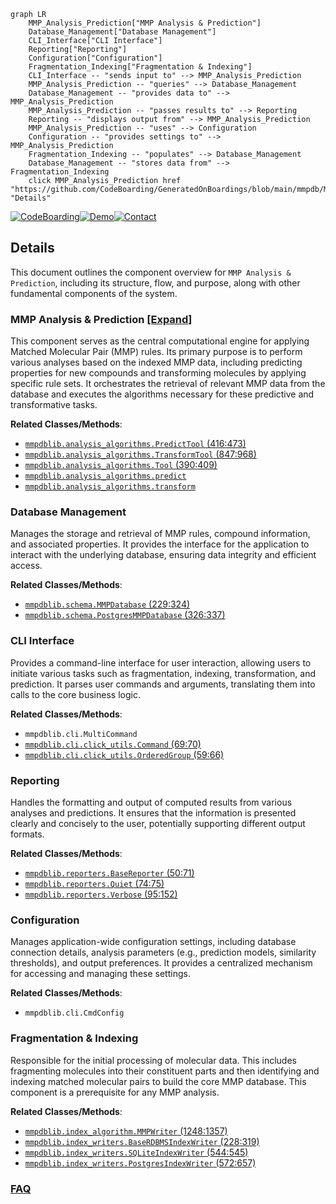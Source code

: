 ```mermaid
graph LR
    MMP_Analysis_Prediction["MMP Analysis & Prediction"]
    Database_Management["Database Management"]
    CLI_Interface["CLI Interface"]
    Reporting["Reporting"]
    Configuration["Configuration"]
    Fragmentation_Indexing["Fragmentation & Indexing"]
    CLI_Interface -- "sends input to" --> MMP_Analysis_Prediction
    MMP_Analysis_Prediction -- "queries" --> Database_Management
    Database_Management -- "provides data to" --> MMP_Analysis_Prediction
    MMP_Analysis_Prediction -- "passes results to" --> Reporting
    Reporting -- "displays output from" --> MMP_Analysis_Prediction
    MMP_Analysis_Prediction -- "uses" --> Configuration
    Configuration -- "provides settings to" --> MMP_Analysis_Prediction
    Fragmentation_Indexing -- "populates" --> Database_Management
    Database_Management -- "stores data from" --> Fragmentation_Indexing
    click MMP_Analysis_Prediction href "https://github.com/CodeBoarding/GeneratedOnBoardings/blob/main/mmpdb/MMP_Analysis_Prediction.md" "Details"
```

[![CodeBoarding](https://img.shields.io/badge/Generated%20by-CodeBoarding-9cf?style=flat-square)](https://github.com/CodeBoarding/CodeBoarding)[![Demo](https://img.shields.io/badge/Try%20our-Demo-blue?style=flat-square)](https://www.codeboarding.org/demo)[![Contact](https://img.shields.io/badge/Contact%20us%20-%20contact@codeboarding.org-lightgrey?style=flat-square)](mailto:contact@codeboarding.org)

## Details

This document outlines the component overview for `MMP Analysis & Prediction`, including its structure, flow, and purpose, along with other fundamental components of the system.

### MMP Analysis & Prediction [[Expand]](./MMP_Analysis_Prediction.md)
This component serves as the central computational engine for applying Matched Molecular Pair (MMP) rules. Its primary purpose is to perform various analyses based on the indexed MMP data, including predicting properties for new compounds and transforming molecules by applying specific rule sets. It orchestrates the retrieval of relevant MMP data from the database and executes the algorithms necessary for these predictive and transformative tasks.


**Related Classes/Methods**:

- <a href="https://github.com/rdkit/mmpdb/blob/master/mmpdblib/analysis_algorithms.py#L416-L473" target="_blank" rel="noopener noreferrer">`mmpdblib.analysis_algorithms.PredictTool` (416:473)</a>
- <a href="https://github.com/rdkit/mmpdb/blob/master/mmpdblib/analysis_algorithms.py#L847-L968" target="_blank" rel="noopener noreferrer">`mmpdblib.analysis_algorithms.TransformTool` (847:968)</a>
- <a href="https://github.com/rdkit/mmpdb/blob/master/mmpdblib/analysis_algorithms.py#L390-L409" target="_blank" rel="noopener noreferrer">`mmpdblib.analysis_algorithms.Tool` (390:409)</a>
- <a href="https://github.com/rdkit/mmpdb/blob/master/mmpdblib/analysis_algorithms.py" target="_blank" rel="noopener noreferrer">`mmpdblib.analysis_algorithms.predict`</a>
- <a href="https://github.com/rdkit/mmpdb/blob/master/mmpdblib/analysis_algorithms.py" target="_blank" rel="noopener noreferrer">`mmpdblib.analysis_algorithms.transform`</a>


### Database Management
Manages the storage and retrieval of MMP rules, compound information, and associated properties. It provides the interface for the application to interact with the underlying database, ensuring data integrity and efficient access.


**Related Classes/Methods**:

- <a href="https://github.com/rdkit/mmpdb/blob/master/mmpdblib/schema.py#L229-L324" target="_blank" rel="noopener noreferrer">`mmpdblib.schema.MMPDatabase` (229:324)</a>
- <a href="https://github.com/rdkit/mmpdb/blob/master/mmpdblib/schema.py#L326-L337" target="_blank" rel="noopener noreferrer">`mmpdblib.schema.PostgresMMPDatabase` (326:337)</a>


### CLI Interface
Provides a command-line interface for user interaction, allowing users to initiate various tasks such as fragmentation, indexing, transformation, and prediction. It parses user commands and arguments, translating them into calls to the core business logic.


**Related Classes/Methods**:

- `mmpdblib.cli.MultiCommand`
- <a href="https://github.com/rdkit/mmpdb/blob/master/mmpdblib/cli/click_utils.py#L69-L70" target="_blank" rel="noopener noreferrer">`mmpdblib.cli.click_utils.Command` (69:70)</a>
- <a href="https://github.com/rdkit/mmpdb/blob/master/mmpdblib/cli/click_utils.py#L59-L66" target="_blank" rel="noopener noreferrer">`mmpdblib.cli.click_utils.OrderedGroup` (59:66)</a>


### Reporting
Handles the formatting and output of computed results from various analyses and predictions. It ensures that the information is presented clearly and concisely to the user, potentially supporting different output formats.


**Related Classes/Methods**:

- <a href="https://github.com/rdkit/mmpdb/blob/master/mmpdblib/reporters.py#L50-L71" target="_blank" rel="noopener noreferrer">`mmpdblib.reporters.BaseReporter` (50:71)</a>
- <a href="https://github.com/rdkit/mmpdb/blob/master/mmpdblib/reporters.py#L74-L75" target="_blank" rel="noopener noreferrer">`mmpdblib.reporters.Quiet` (74:75)</a>
- <a href="https://github.com/rdkit/mmpdb/blob/master/mmpdblib/reporters.py#L95-L152" target="_blank" rel="noopener noreferrer">`mmpdblib.reporters.Verbose` (95:152)</a>


### Configuration
Manages application-wide configuration settings, including database connection details, analysis parameters (e.g., prediction models, similarity thresholds), and output preferences. It provides a centralized mechanism for accessing and managing these settings.


**Related Classes/Methods**:

- `mmpdblib.cli.CmdConfig`


### Fragmentation & Indexing
Responsible for the initial processing of molecular data. This includes fragmenting molecules into their constituent parts and then identifying and indexing matched molecular pairs to build the core MMP database. This component is a prerequisite for any MMP analysis.


**Related Classes/Methods**:

- <a href="https://github.com/rdkit/mmpdb/blob/master/mmpdblib/index_algorithm.py#L1248-L1357" target="_blank" rel="noopener noreferrer">`mmpdblib.index_algorithm.MMPWriter` (1248:1357)</a>
- <a href="https://github.com/rdkit/mmpdb/blob/master/mmpdblib/index_writers.py#L228-L319" target="_blank" rel="noopener noreferrer">`mmpdblib.index_writers.BaseRDBMSIndexWriter` (228:319)</a>
- <a href="https://github.com/rdkit/mmpdb/blob/master/mmpdblib/index_writers.py#L544-L545" target="_blank" rel="noopener noreferrer">`mmpdblib.index_writers.SQLiteIndexWriter` (544:545)</a>
- <a href="https://github.com/rdkit/mmpdb/blob/master/mmpdblib/index_writers.py#L572-L657" target="_blank" rel="noopener noreferrer">`mmpdblib.index_writers.PostgresIndexWriter` (572:657)</a>




### [FAQ](https://github.com/CodeBoarding/GeneratedOnBoardings/tree/main?tab=readme-ov-file#faq)